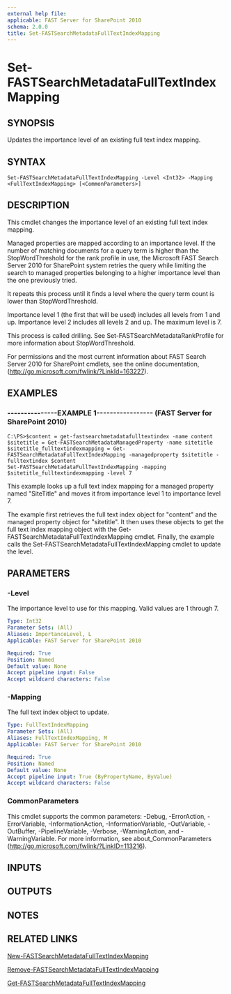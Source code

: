 ```yaml
---
external help file: 
applicable: FAST Server for SharePoint 2010
schema: 2.0.0
title: Set-FASTSearchMetadataFullTextIndexMapping
---
```


# Set-FASTSearchMetadataFullTextIndexMapping

## SYNOPSIS
Updates the importance level of an existing full text index mapping.

## SYNTAX

```
Set-FASTSearchMetadataFullTextIndexMapping -Level <Int32> -Mapping <FullTextIndexMapping> [<CommonParameters>]
```

## DESCRIPTION
This cmdlet changes the importance level of an existing full text index mapping.

Managed properties are mapped according to an importance level.
If the number of matching documents for a query term is higher than the StopWordThreshold for the rank profile in use, the Microsoft FAST Search Server 2010 for SharePoint system retries the query while limiting the search to managed properties belonging to a higher importance level than the one previously tried.

It repeats this process until it finds a level where the query term count is lower than StopWordThreshold.

Importance level 1 (the first that will be used) includes all levels from 1 and up.
Importance level 2 includes all levels 2 and up.
The maximum level is 7.

This process is called drilling.
See Set-FASTSearchMetadataRankProfile for more information about StopWordThreshold.

For permissions and the most current information about FAST Search Server 2010 for SharePoint cmdlets, see the online documentation, (http://go.microsoft.com/fwlink/?LinkId=163227).

## EXAMPLES

### ---------------EXAMPLE 1----------------- (FAST Server for SharePoint 2010)
```
C:\PS>$content = get-fastsearchmetadatafulltextindex -name content
$sitetitle = Get-FASTSearchMetadataManagedProperty -name sitetitle
$sitetitle_fulltextindexmapping = Get-FASTSearchMetadataFullTextIndexMapping -managedproperty $sitetitle -fulltextindex $content
Set-FASTSearchMetadataFullTextIndexMapping -mapping $sitetitle_fulltextindexmapping -level 7
```

This example looks up a full text index mapping for a managed property named "SiteTitle" and moves it from importance level 1 to importance level 7.

The example first retrieves the full text index object for "content" and the managed property object for "sitetitle".
It then uses these objects to get the full text index mapping object with the Get-FASTSearchMetadataFullTextIndexMapping cmdlet.
Finally, the example calls the Set-FASTSearchMetadataFullTextIndexMapping cmdlet to update the level.

## PARAMETERS

### -Level
The importance level to use for this mapping.
Valid values are 1 through 7.

```yaml
Type: Int32
Parameter Sets: (All)
Aliases: ImportanceLevel, L
Applicable: FAST Server for SharePoint 2010

Required: True
Position: Named
Default value: None
Accept pipeline input: False
Accept wildcard characters: False
```

### -Mapping
The full text index object to update.

```yaml
Type: FullTextIndexMapping
Parameter Sets: (All)
Aliases: FullTextIndexMapping, M
Applicable: FAST Server for SharePoint 2010

Required: True
Position: Named
Default value: None
Accept pipeline input: True (ByPropertyName, ByValue)
Accept wildcard characters: False
```

### CommonParameters
This cmdlet supports the common parameters: -Debug, -ErrorAction, -ErrorVariable, -InformationAction, -InformationVariable, -OutVariable, -OutBuffer, -PipelineVariable, -Verbose, -WarningAction, and -WarningVariable. For more information, see about_CommonParameters (http://go.microsoft.com/fwlink/?LinkID=113216).

## INPUTS

## OUTPUTS

## NOTES

## RELATED LINKS

[New-FASTSearchMetadataFullTextIndexMapping]()

[Remove-FASTSearchMetadataFullTextIndexMapping]()

[Get-FASTSearchMetadataFullTextIndexMapping]()

